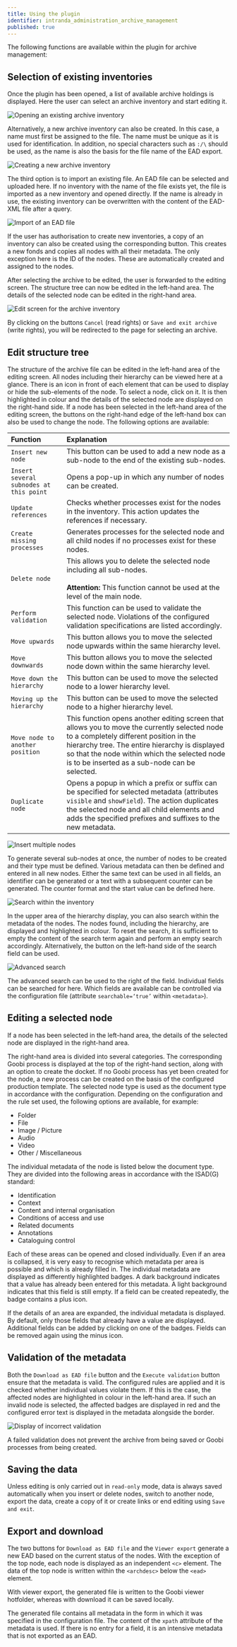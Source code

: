 ```yaml
---
title: Using the plugin
identifier: intranda_administration_archive_management
published: true
---
```


The following functions are available within the plugin for archive management:


## Selection of existing inventories
Once the plugin has been opened, a list of available archive holdings is displayed. Here the user can select an archive inventory and start editing it.

![Opening an existing archive inventory](screen05_en.png)

Alternatively, a new archive inventory can also be created. In this case, a name must first be assigned to the file. The name must be unique as it is used for identification. In addition, no special characters such as `:/\` should be used, as the name is also the basis for the file name of the EAD export.

![Creating a new archive inventory](screen04_en.png)

The third option is to import an existing file. An EAD file can be selected and uploaded here. If no inventory with the name of the file exists yet, the file is imported as a new inventory and opened directly. If the name is already in use, the existing inventory can be overwritten with the content of the EAD-XML file after a query.

![Import of an EAD file](screen08_en.png)

If the user has authorisation to create new inventories, a copy of an inventory can also be created using the corresponding button. This creates a new fonds and copies all nodes with all their metadata. The only exception here is the ID of the nodes. These are automatically created and assigned to the nodes. 

After selecting the archive to be edited, the user is forwarded to the editing screen. The structure tree can now be edited in the left-hand area. The details of the selected node can be edited in the right-hand area.

![Edit screen for the archive inventory](screen06_en.png)

By clicking on the buttons `Cancel` (read rights) or `Save and exit archive` (write rights), you will be redirected to the page for selecting an archive.


## Edit structure tree
The structure of the archive file can be edited in the left-hand area of the editing screen. All nodes including their hierarchy can be viewed here at a glance. There is an icon in front of each element that can be used to display or hide the sub-elements of the node. To select a node, click on it. It is then highlighted in colour and the details of the selected node are displayed on the right-hand side. If a node has been selected in the left-hand area of the editing screen, the buttons on the right-hand edge of the left-hand box can also be used to change the node. The following options are available:

| Function | Explanation |
| :--- | :--- |
| `Insert new node` | This button can be used to add a new node as a sub-node to the end of the existing sub-nodes. |
| `Insert several subnodes at this point` | Opens a pop-up in which any number of nodes can be created.|
| `Update references` | Checks whether processes exist for the nodes in the inventory. This action updates the references if necessary. |
| `Create missing processes` | Generates processes for the selected node and all child nodes if no processes exist for these nodes. |
| `Delete node` | This allows you to delete the selected node including all sub-nodes.  <br/><br/>**Attention:** This function cannot be used at the level of the main node. |
| `Perform validation` | This function can be used to validate the selected node. Violations of the configured validation specifications are listed accordingly. |
| `Move upwards` | This button allows you to move the selected node upwards within the same hierarchy level. |
| `Move downwards` | This button allows you to move the selected node down within the same hierarchy level. |
| `Move down the hierarchy` | This button can be used to move the selected node to a lower hierarchy level. |
| `Moving up the hierarchy` | This button can be used to move the selected node to a higher hierarchy level. |
| `Move node to another position` | This function opens another editing screen that allows you to move the currently selected node to a completely different position in the hierarchy tree. The entire hierarchy is displayed so that the node within which the selected node is to be inserted as a sub-node can be selected. |
| `Duplicate node` | Opens a popup in which a prefix or suffix can be specified for selected metadata (attributes `visible` and `showField`). The action duplicates the selected node and all child elements and adds the specified prefixes and suffixes to the new metadata.|

![Insert multiple nodes](screen11_en.png)

To generate several sub-nodes at once, the number of nodes to be created and their type must be defined. Various metadata can then be defined and entered in all new nodes. Either the same text can be used in all fields, an identifier can be generated or a text with a subsequent counter can be generated. The counter format and the start value can be defined here.
 
![Search within the inventory](screen07_en.png)

In the upper area of the hierarchy display, you can also search within the metadata of the nodes. The nodes found, including the hierarchy, are displayed and highlighted in colour. To reset the search, it is sufficient to empty the content of the search term again and perform an empty search accordingly. Alternatively, the button on the left-hand side of the search field can be used.

![Advanced search](screen10_en.png)

The advanced search can be used to the right of the field. Individual fields can be searched for here. Which fields are available can be controlled via the configuration file (attribute `searchable=‘true’` within `<metadata>`).


## Editing a selected node
If a node has been selected in the left-hand area, the details of the selected node are displayed in the right-hand area.

The right-hand area is divided into several categories. The corresponding Goobi process is displayed at the top of the right-hand section, along with an option to create the docket. If no Goobi process has yet been created for the node, a new process can be created on the basis of the configured production template. The selected node type is used as the document type in accordance with the configuration. Depending on the configuration and the rule set used, the following options are available, for example:

* Folder
* File
* Image / Picture
* Audio
* Video
* Other / Miscellaneous

The individual metadata of the node is listed below the document type. They are divided into the following areas in accordance with the ISAD(G) standard:

* Identification
* Context
* Content and internal organisation
* Conditions of access and use
* Related documents
* Annotations
* Cataloguing control

Each of these areas can be opened and closed individually. Even if an area is collapsed, it is very easy to recognise which metadata per area is possible and which is already filled in. The individual metadata are displayed as differently highlighted badges. A dark background indicates that a value has already been entered for this metadata. A light background indicates that this field is still empty. If a field can be created repeatedly, the badge contains a plus icon.

If the details of an area are expanded, the individual metadata is displayed. By default, only those fields that already have a value are displayed. Additional fields can be added by clicking on one of the badges. Fields can be removed again using the minus icon.


## Validation of the metadata
Both the `Download as EAD file` button and the `Execute validation` button ensure that the metadata is valid. The configured rules are applied and it is checked whether individual values violate them. If this is the case, the affected nodes are highlighted in colour in the left-hand area. If such an invalid node is selected, the affected badges are displayed in red and the configured error text is displayed in the metadata alongside the border.

![Display of incorrect validation](screen09_en.png)

A failed validation does not prevent the archive from being saved or Goobi processes from being created.


## Saving the data
Unless editing is only carried out in `read-only` mode, data is always saved automatically when you insert or delete nodes, switch to another node, export the data, create a copy of it or create links or end editing using `Save and exit`.


## Export and download
The two buttons for `Download as EAD file` and the `Viewer export` generate a new EAD based on the current status of the nodes. With the exception of the top node, each node is displayed as an independent `<c>` element. The data of the top node is written within the `<archdesc>` below the `<ead>` element. 

With viewer export, the generated file is written to the Goobi viewer hotfolder, whereas with download it can be saved locally. 

The generated file contains all metadata in the form in which it was specified in the configuration file. The content of the `xpath` attribute of the metadata is used. If there is no entry for a field, it is an intensive metadata that is not exported as an EAD.
